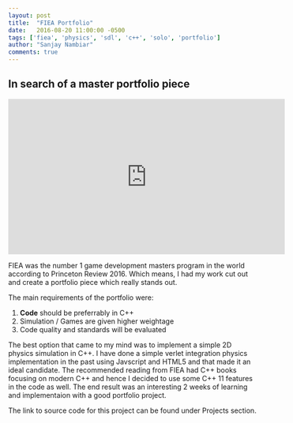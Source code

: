 ```yaml
---
layout: post
title:  "FIEA Portfolio"
date:   2016-08-20 11:00:00 -0500
tags: ['fiea', 'physics', 'sdl', 'c++', 'solo', 'portfolio']
author: "Sanjay Nambiar"
comments: true
---
```


## In search of a master portfolio piece

<iframe width="560" height="315" src="https://www.youtube.com/embed/wyHwtGQhywU" frameborder="0" allowfullscreen></iframe>

FIEA was the number 1 game development masters program in the world according to Princeton Review 2016. Which means, I had my work cut out and create a portfolio piece which really stands out.

The main requirements of the portfolio were:

1. **Code** should be preferrably in C++
2. Simulation / Games are given higher weightage
3. Code quality and standards will be evaluated

The best option that came to my mind was to implement a simple 2D physics simulation in C++. I have done a simple verlet integration physics implementation in the past using Javscript and HTML5 and that made it an ideal candidate. The recommended reading from FIEA had C++ books focusing on modern C++ and hence I decided to use some C++ 11 features in the code as well. The end result was an interesting 2 weeks of learning and implementaion with a good portfolio project.

The link to source code for this project can be found under Projects section.